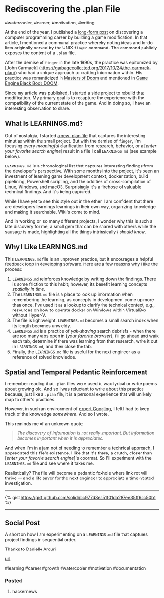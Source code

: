 # Rediscovering the .plan File
#watercooler, #career, #motivation, #writing

At the end of the year, I published a [long-form post](https://medium.com/super-jump/building-a-popular-half-life-mod-during-the-rise-of-counter-strike-fec6a5b9fd8f?source=friends_link&sk=6d1427b3f1d832df06bd5b07aaa456bb) on discovering a computer programming career by building a game modification. In that article, I mentioned a communal practice whereby noting ideas and to-do lists originally served by the UNIX `finger` command. The command publicly exposes the content of a `.plan` file.

After the demise of `finger` in the late 1990s, the practice was epitomized by [John Carmack] (https://garbagecollected.org/2017/10/24/the-carmack-plan/) who had a unique approach to crafting information within. His practice was romanticized in [Masters of Doom](https://github.com/solidi/learning-notes/blob/master/books/masters-of-doom.md) and mentioned in [Game Engine Black Book DOOM](https://fabiensanglard.net/gebbdoom/).

Since my article was published, I started a side project to rebuild that modification. My primary goal is to recapture the experience with the compatibility of the current state of the game. And in doing so, I have an interesting observation to share.

## What Is LEARNINGS.md?

Out of nostalgia, I started [a new .plan file](https://github.com/solidi/hl-mods/blob/master/workspace/plan/learnings.md) that captures the interesting minutiae within the small project. But with the demise of `finger`, I'm focusing every *meaningful* clarification from research, behavior, or a [*enter your favorite search engine*] result in a file I call `LEARNINGS.md` (see example below).

`LEARNINGS.md` is a chronological list that captures interesting findings from the developer's perspective. With some months into the project, it's been an investment of learning game development context, dockerization, build pipelining, Powershell scripting, and the oddities of cross-compilation of Linux, Windows, and macOS. Surprisingly it's a firehose of valuable technical findings. And it's being captured.

While I have yet to see this style out in the ether, I am confident that there are developers learnings learnings in their own way, organizing knowledge and making it searchable. Wiki's come to mind.

And in working on so many different projects, I wonder why this is such a late discovery for me, a small gem that can be shared with others while the sausage is made, highlighting all the things intrinsically *I should know*.

## Why I Like LEARNINGS.md

This `LEARNINGS.md` file is an unproven practice, but it encourages a helpful feedback loop in developing software. Here are a few reasons why I like the process:

1. `LEARNINGS.md` reinforces knowledge by writing down the findings. There is some friction to this habit; however, its benefit learning concepts *spatially in time*.
1. The `LEARNINGS.md` file is a place to look up information when remembering the learning, as concepts in development come up more than once. I've used it as a lookup to clarify the technical context, e.g., resources on how to operate docker on Windows within VirtualBox without Hyper-V.
1. The file is lightweight. `LEARNINGS.md` becomes a small search index when its length becomes unwieldy.
1. `LEARNINGS.md` is a practice of *yak-shaving* search debriefs - when there are too many tabs open in [*your favorite browser*], I'll go ahead and walk each tab, determine if there was learning from that research, write it out in `LEARNINGS.md`, and then close the tab.
1. Finally, the `LEARNINGS.md` file is useful for the next engineer as a reference of solved knowledge.

## Spatial and Temporal Pedantic Reinforcement

I remember reading that `.plan` files were used to wax lyrical or write poems about growing old. And so I was reluctant to write about this practice because, just like a `.plan` file, it is a personal experience that will unlikely map to other's practices. 

However, in such an environment of [expert Googling](https://markodenic.com/use-google-like-a-pro/), I felt I had to keep track of the knowledge *somewhere*. And so I wrote.

This reminds me of an unknown quote:

> *The discovery of information is not really important. But information becomes important when it is appreciated.*

And when I'm in a jam not of needing to remember a technical approach, I appreciated this file's existence. I like that it's there, a crutch, closer than [*enter your favorite search engine*]'s doormat. So I'll experiment with the `LEARNINGS.md` file and see where it takes me.

Realistically? The file will become a pedantic foxhole where link rot will thrive — and a life saver for the next engineer to appreciate a time-vested investigation.

---

{% gist https://gist.github.com/solidi/bc977d3ea51f01da287ee35ff6cc50b1 %}

---

## Social Post

A short on how I am experimenting on a `LEARNINGS.md` file that captures project findings in sequential order.

Thanks to Danielle Arcuri

[url](https://dev.to/solidi/rediscovering-the-plan-file-4k1i)

#learning #career #growth #watercooler #motivation #documentation

### Posted

1. hackernews
